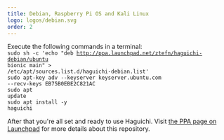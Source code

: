 ```yaml
---
title: Debian, Raspberry Pi OS and Kali Linux
logo: logos/debian.svg
order: 2
---
```

Execute the following commands in a terminal:<br>
<code class="user">sudo sh -c 'echo "deb http://ppa.launchpad.net/ztefn/haguichi-debian/ubuntu bionic main" &gt; /etc/apt/sources.list.d/haguichi-debian.list'</code><br>
<code class="user">sudo apt-key adv --keyserver keyserver.ubuntu.com --recv-keys EB75B0EBE2C821AC</code><br>
<code class="user">sudo apt update</code><br>
<code class="user">sudo apt install -y haguichi</code>

After that you're all set and ready to use Haguichi. Visit <a href="https://launchpad.net/~ztefn/+archive/ubuntu/haguichi-debian" target="_blank" rel="noopener">the PPA page on Launchpad</a> for more details about this repository.
